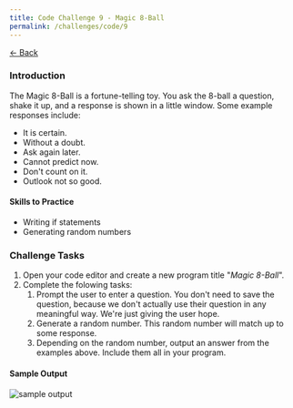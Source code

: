```yaml
---
title: Code Challenge 9 - Magic 8-Ball
permalink: /challenges/code/9
---
```


[← Back](/challenges/)

### Introduction

The Magic 8-Ball is a fortune-telling toy. You ask the 8-ball a question, shake it up, and a response is shown in a little window. Some example responses include:

* It is certain.
* Without a doubt.
* Ask again later.
* Cannot predict now.
* Don't count on it.
* Outlook not so good.

#### Skills to Practice
- Writing if statements
- Generating random numbers

### Challenge Tasks
1. Open your code editor and create a new program title "*Magic 8-Ball*".
2. Complete the folowing tasks:
    1. Prompt the user to enter a question. You don't need to save the question, because we don't actually use their question in any meaningful way. We're just giving the user hope.
    2. Generate a random number. This random number will match up to some response.
    3. Depending on the random number, output an answer from the examples above. Include them all in your program.

#### Sample Output

<img src="/assets/img/challenges/challenge-9-magic-8-ball.gif" alt="sample output" title="sample output">